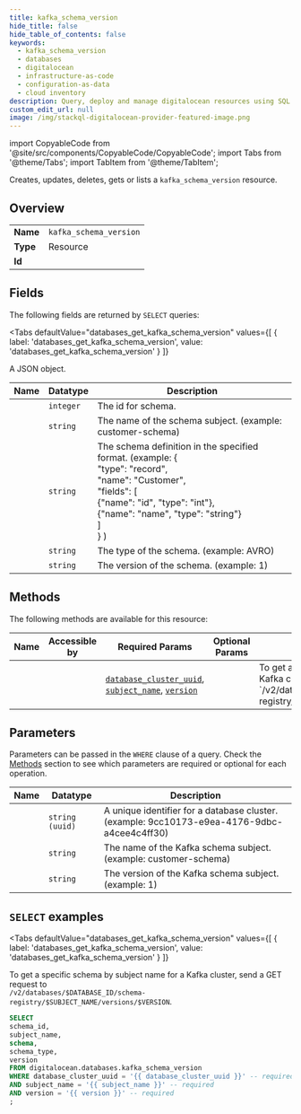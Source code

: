 ```yaml
--- 
title: kafka_schema_version
hide_title: false
hide_table_of_contents: false
keywords:
  - kafka_schema_version
  - databases
  - digitalocean
  - infrastructure-as-code
  - configuration-as-data
  - cloud inventory
description: Query, deploy and manage digitalocean resources using SQL
custom_edit_url: null
image: /img/stackql-digitalocean-provider-featured-image.png
---
```


import CopyableCode from '@site/src/components/CopyableCode/CopyableCode';
import Tabs from '@theme/Tabs';
import TabItem from '@theme/TabItem';

Creates, updates, deletes, gets or lists a <code>kafka_schema_version</code> resource.

## Overview
<table><tbody>
<tr><td><b>Name</b></td><td><code>kafka_schema_version</code></td></tr>
<tr><td><b>Type</b></td><td>Resource</td></tr>
<tr><td><b>Id</b></td><td><CopyableCode code="digitalocean.databases.kafka_schema_version" /></td></tr>
</tbody></table>

## Fields

The following fields are returned by `SELECT` queries:

<Tabs
    defaultValue="databases_get_kafka_schema_version"
    values={[
        { label: 'databases_get_kafka_schema_version', value: 'databases_get_kafka_schema_version' }
    ]}
>
<TabItem value="databases_get_kafka_schema_version">

A JSON object.

<table>
<thead>
    <tr>
    <th>Name</th>
    <th>Datatype</th>
    <th>Description</th>
    </tr>
</thead>
<tbody>
<tr>
    <td><CopyableCode code="schema_id" /></td>
    <td><code>integer</code></td>
    <td>The id for schema.</td>
</tr>
<tr>
    <td><CopyableCode code="subject_name" /></td>
    <td><code>string</code></td>
    <td>The name of the schema subject. (example: customer-schema)</td>
</tr>
<tr>
    <td><CopyableCode code="schema" /></td>
    <td><code>string</code></td>
    <td>The schema definition in the specified format. (example: &#123;<br />  "type": "record",<br />  "name": "Customer",<br />  "fields": [  <br />    &#123;"name": "id", "type": "int"&#125;,<br />    &#123;"name": "name", "type": "string"&#125;<br />  ]<br />&#125; )</td>
</tr>
<tr>
    <td><CopyableCode code="schema_type" /></td>
    <td><code>string</code></td>
    <td>The type of the schema. (example: AVRO)</td>
</tr>
<tr>
    <td><CopyableCode code="version" /></td>
    <td><code>string</code></td>
    <td>The version of the schema. (example: 1)</td>
</tr>
</tbody>
</table>
</TabItem>
</Tabs>

## Methods

The following methods are available for this resource:

<table>
<thead>
    <tr>
    <th>Name</th>
    <th>Accessible by</th>
    <th>Required Params</th>
    <th>Optional Params</th>
    <th>Description</th>
    </tr>
</thead>
<tbody>
<tr>
    <td><a href="#databases_get_kafka_schema_version"><CopyableCode code="databases_get_kafka_schema_version" /></a></td>
    <td><CopyableCode code="select" /></td>
    <td><a href="#parameter-database_cluster_uuid"><code>database_cluster_uuid</code></a>, <a href="#parameter-subject_name"><code>subject_name</code></a>, <a href="#parameter-version"><code>version</code></a></td>
    <td></td>
    <td>To get a specific schema by subject name for a Kafka cluster, send a GET request to<br />`/v2/databases/$DATABASE_ID/schema-registry/$SUBJECT_NAME/versions/$VERSION`.<br /></td>
</tr>
</tbody>
</table>

## Parameters

Parameters can be passed in the `WHERE` clause of a query. Check the [Methods](#methods) section to see which parameters are required or optional for each operation.

<table>
<thead>
    <tr>
    <th>Name</th>
    <th>Datatype</th>
    <th>Description</th>
    </tr>
</thead>
<tbody>
<tr id="parameter-database_cluster_uuid">
    <td><CopyableCode code="database_cluster_uuid" /></td>
    <td><code>string (uuid)</code></td>
    <td>A unique identifier for a database cluster. (example: 9cc10173-e9ea-4176-9dbc-a4cee4c4ff30)</td>
</tr>
<tr id="parameter-subject_name">
    <td><CopyableCode code="subject_name" /></td>
    <td><code>string</code></td>
    <td>The name of the Kafka schema subject. (example: customer-schema)</td>
</tr>
<tr id="parameter-version">
    <td><CopyableCode code="version" /></td>
    <td><code>string</code></td>
    <td>The version of the Kafka schema subject. (example: 1)</td>
</tr>
</tbody>
</table>

## `SELECT` examples

<Tabs
    defaultValue="databases_get_kafka_schema_version"
    values={[
        { label: 'databases_get_kafka_schema_version', value: 'databases_get_kafka_schema_version' }
    ]}
>
<TabItem value="databases_get_kafka_schema_version">

To get a specific schema by subject name for a Kafka cluster, send a GET request to<br />`/v2/databases/$DATABASE_ID/schema-registry/$SUBJECT_NAME/versions/$VERSION`.<br />

```sql
SELECT
schema_id,
subject_name,
schema,
schema_type,
version
FROM digitalocean.databases.kafka_schema_version
WHERE database_cluster_uuid = '{{ database_cluster_uuid }}' -- required
AND subject_name = '{{ subject_name }}' -- required
AND version = '{{ version }}' -- required
;
```
</TabItem>
</Tabs>
